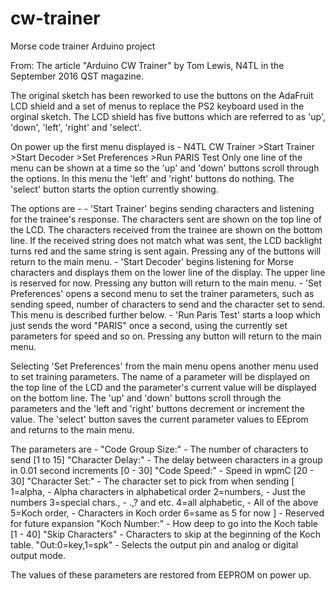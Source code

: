 # cw-trainer
Morse code trainer Arduino project

From: The article "Arduino CW Trainer" by Tom Lewis, N4TL in the September 2016 QST magazine.

The original sketch has been reworked to use the buttons on the AdaFruit LCD shield and a set of menus to replace the PS2 keyboard used in the orginal sketch. The LCD shield has five buttons which are referred to as 'up', 'down', 'left', 'right' and 'select'.

On power up the first menu displayed is - 
    N4TL CW Trainer
    >Start Trainer
    >Start Decoder
    >Set Preferences
    >Run PARIS Test
Only one line of the menu can be shown at a time so the 'up' and 'down' buttons scroll through the options. In this menu the 'left' and 'right' buttons do nothing. The 'select' button starts the option currently showing.

The options are -
    - 'Start Trainer' begins sending characters and listening for the trainee's response. The characters sent are shown on the top line of the LCD. The characters received from the trainee are shown on the bottom line. If the received string does not match what was sent, the LCD backlight turns red and the same string is sent again. Pressing any of the buttons will return to the main menu.
    - 'Start Decoder' begins listening for Morse characters and displays them on the lower line of the display. The upper line is reserved for now. Pressing any button will return to the main menu.
    - 'Set Preferences' opens a second menu to set the trainer parameters, such as sending speed, number of characters to send and the character set to send. This menu is described further below.
    - 'Run Paris Test' starts a loop which just sends the word "PARIS" once a second, using the currently set parameters for speed and so on. Pressing any button will return to the main menu.

Selecting 'Set Preferences' from the main menu opens another menu used to set training parameters. The name of a parameter will be displayed on the top line of the LCD and the parameter's current value will be displayed on the bottom line. The 'up' and 'down' buttons scroll through the parameters and the 'left and 'right' buttons decrement or increment  the value. The 'select' button saves the current parameter values to EEprom and returns to the main menu.

The parameters are -
    "Code Group Size:"         - The number of characters to send [1 to 15]
    "Character Delay:"         - The delay between characters in a group in 0.01 second increments [0 - 30]
    "Code Speed:"              - Speed in wpmC [20 - 30]
    "Character Set:"           - The character set to pick from when sending
      [  1=alpha,                  - Alpha characters in alphabetical order
         2=numbers,                - Just the numbers
         3=special chars.,         - .,? and etc.
         4=all alphabetic,         - All of the above
         5=Koch order,             - Characters in Koch order
         6=same as 5 for now ]     - Reserved for future expansion
    "Koch Number:"                 - How deep to go into the Koch table [1 - 40]
    "Skip Characters"              - Characters to skip at the beginning of the Koch table.
    "Out:0=key,1=spk"              - Selects the output pin and analog or digital output mode.

The values of these parameters are restored from EEPROM on power up.
